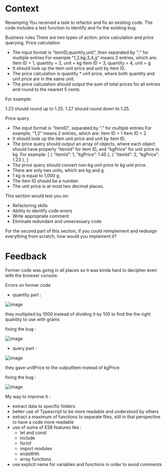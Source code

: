 # Context

Revamping
You received a task to refactor and fix an existing code. The code includes a test function to identify and fix the existing bug.

Business rules
There are two types of action: price calculation and price querying.
Price calculation

- The input format is “itemID,quantity,unit”, then separated by “;” for multiple entries
  For example “1,2,kg;3,4,g” means 2 entries, which are:
  Item ID = 1, quantity = 2, unit = kg
  Item ID = 3, quantity = 4, unit = g
- It should look up the item unit price and unit by item ID.
- The price calculation is quantity \* unit price, where both quantity and unit price are in the same unit.
- The price calculation should output the sum of total prices for all entries and round to the nearest 5 cents.

For example:

1.23 should round up to 1.25.
1.27 should round down to 1.25.

Price query

- The input format is “itemID”, separated by “,” for multiple entries
  For example, “1,2” means 2 entries, which are:
  Item ID = 1
  Item ID = 2
- It should look up the item unit price and unit by item ID.
- The price query should output an array of objects, where each object should have property “itemId” for item ID, and “kgPrice” for unit price in kg.
  For example: [
  { “itemId”: 1, “kgPrice”: 1.45 },
  { “itemId”: 2, “kgPrice”: 1.23 },
  ]
- The price query should convert non-kg unit price to kg unit price.
- There are only two units, which are kg and g.
- 1 kg is equal to 1,000 g.
- The item ID should be a number.
- The unit price is at most two decimal places.

This section would test you on:

- Refactoring skills
- Ability to identify code errors
- Write appropriate comment
- Eliminate redundant and unnecessary code

For the second part of this section, if you could reimplement and redesign everything from scratch, how would you implement it?

# Feedback

Former code was going in all places so it was kinda hard to decipher even with the browser console.

Errors on former code

- quantity part : 

![image](https://user-images.githubusercontent.com/44264590/177031478-67dfbbbb-8f5c-4959-8834-a319ce14655c.png)


they multiplied by 1000 instead of dividing it by 100 to find the the right quantity to use with grams

fixing the bug : 


![image](https://user-images.githubusercontent.com/44264590/177031531-82a5824a-288c-457c-8bb1-a3f977b6d8e4.png)


- query part : 


![image](https://user-images.githubusercontent.com/44264590/177031023-1b2ade3c-85d9-405d-a799-38a2e08bc9c3.png)


they gave unitPrice to the outputItem instead of kgPrice

fixing the bug : 


![image](https://user-images.githubusercontent.com/44264590/177031111-5439bb33-2712-46b8-998a-b634a260a211.png)


My way to improve it :

- extract data to specific folders
- better use of Typescript to be more readable and understood by others
- extract a maximum of functions to separate files, still in that perspective to have a code more readable
- use of some of ES6 features like :
  - let and const
  - include
  - for/of
  - import modules
  - endsWith
  - array functions
- use explicit name for variables and functions in order to avoid comments
